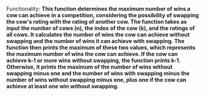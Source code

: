 Functionality: **This function determines the maximum number of wins a cow can achieve in a competition, considering the possibility of swapping the cow's rating with the rating of another cow. The function takes as input the number of cows (n), the index of the cow (k), and the ratings of all cows. It calculates the number of wins the cow can achieve without swapping and the number of wins it can achieve with swapping. The function then prints the maximum of these two values, which represents the maximum number of wins the cow can achieve. If the cow can achieve k-1 or more wins without swapping, the function prints k-1. Otherwise, it prints the maximum of the number of wins without swapping minus one and the number of wins with swapping minus the number of wins without swapping minus one, plus one if the cow can achieve at least one win without swapping.**
